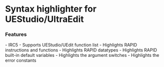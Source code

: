 <h1>Syntax highlighter for UEStudio/UltraEdit</h1>

<h3>Features</h3>
- IRC5
- Supports UEStudio/UEdit function list
- Highlights RAPID instructions and functions
- Highlights RAPID datatypes
- Highlights RAPID built-in default variables
- Highlights the argument switches
- Highlights the error constants

